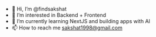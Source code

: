 - 👋 Hi, I’m @findsakshat
- 👀 I’m interested in Backend + Frontend
- 🌱 I’m currently learning NextJS and building apps with AI
- 📫 How to reach me sakshat1998@gmail.com

<!---
findsakshat/findsakshat is a ✨ special ✨ repository because its `README.md` (this file) appears on your GitHub profile.
You can click the Preview link to take a look at your changes.
--->
